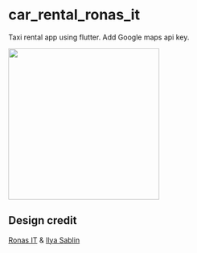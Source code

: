 # car_rental_ronas_it

Taxi rental app using flutter. Add Google maps api key.

<img src="https://raw.githubusercontent.com/watery-desert/assets/main/car_rental_ronas_it/screen_recording.gif"  width="300"/>




## Design credit

[Ronas IT](https://dribbble.com/shots/14028450-Car-Rental-App-Design-Concept/attachments/5645274?mode=media) & [Ilya Sablin](https://dribbble.com/shots/14416016-Car-Rental-Mobile-App-Design-Concept)








